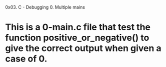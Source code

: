 0x03. C - Debugging
0. Multiple mains
# This is a 0-main.c file that test the function positive_or_negative() to give the correct output when given a case of 0.
